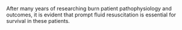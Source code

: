 After many years of researching burn patient pathophysiology and outcomes, it is evident that prompt fluid resuscitation is essential for survival in these patients.